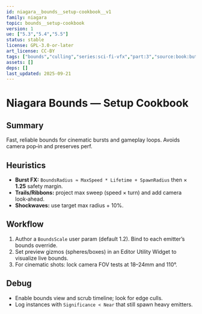```yaml
---
id: niagara__bounds__setup-cookbook__v1
family: niagara
topic: bounds__setup-cookbook
version: 1
ue: ["5.3","5.4","5.5"]
status: stable
license: GPL-3.0-or-later
art_license: CC-BY
tags: ["bounds","culling","series:sci-fi-vfx","part:3","source:book:butler"]
assets: []
deps: []
last_updated: 2025-09-21
---
```



# Niagara Bounds — Setup Cookbook


## Summary
Fast, reliable bounds for cinematic bursts and gameplay loops. Avoids camera pop‑in and preserves perf.


## Heuristics
- **Burst FX:** `BoundsRadius ≈ MaxSpeed * Lifetime + SpawnRadius` then × **1.25** safety margin.
- **Trails/Ribbons:** project max sweep (speed × turn) and add camera look‑ahead.
- **Shockwaves:** use target max radius + 10%.


## Workflow
1. Author a `BoundsScale` user param (default 1.2). Bind to each emitter’s bounds override.
2. Set preview gizmos (spheres/boxes) in an Editor Utility Widget to visualize live bounds.
3. For cinematic shots: lock camera FOV tests at 18–24mm and 110°.


## Debug
- Enable bounds view and scrub timeline; look for edge culls.
- Log instances with `Significance < Near` that still spawn heavy emitters.